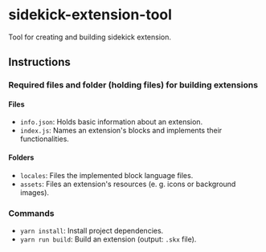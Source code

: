 # sidekick-extension-tool
Tool for creating and building sidekick extension.

## Instructions
### Required files and folder (holding files) for building extensions 
#### Files
- `info.json`: Holds basic information about an extension.
- `index.js`: Names an extension's blocks and implements their functionalities.
#### Folders
- `locales`: Files the implemented block language files.
- `assets`: Files an extension's resources (e. g. icons or background images).

### Commands
- `yarn install`: Install project dependencies.
- `yarn run build`: Build an extension (output: `.skx` file).